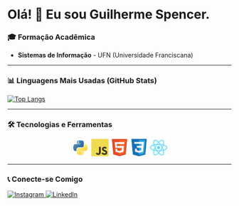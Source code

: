# Olá! 👋 Eu sou Guilherme Spencer.

### 🎓 Formação Acadêmica

* **Sistemas de Informação** - UFN (Universidade Franciscana)

---

### 📊 Linguagens Mais Usadas (GitHub Stats)

[![Top Langs](https://github-readme-stats.vercel.app/api/top-langs/?username=gspencert&layout=compact&hide_title=true&langs_count=6&theme=dark&card_width=500)](https://github.com/SEU_USERNAME_AQUI)

---

### 🛠️ Tecnologias e Ferramentas

<p align="center">
    <img alt="Python" src="https://raw.githubusercontent.com/devicons/devicon/master/icons/python/python-original.svg" width="40">
    <img alt="JavaScript" src="https://raw.githubusercontent.com/devicons/devicon/master/icons/javascript/javascript-original.svg" width="40">
    <img alt="HTML5" src="https://raw.githubusercontent.com/devicons/devicon/master/icons/html5/html5-original.svg" width="40">
    <img alt="CSS3" src="https://raw.githubusercontent.com/devicons/devicon/master/icons/css3/css3-original.svg" width="40">
    <img alt="React" src="https://raw.githubusercontent.com/devicons/devicon/master/icons/react/react-original.svg" width="40">
    </p>

---

### 📞 Conecte-se Comigo

<a href="http://instagram.com/ghspencer_">
    <img src="https://img.shields.io/badge/Instagram-E4405F?style=for-the-badge&logo=instagram&logoColor=white" alt="Instagram"/>
</a>

<a href="https://www.linkedin.com/in/ghspencert/">
    <img src="https://img.shields.io/badge/LinkedIn-0077B5?style=for-the-badge&logo=linkedin&logoColor=white" alt="LinkedIn"/>
</a>
